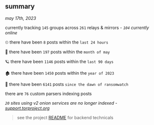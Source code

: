 
## summary
_may 17th, 2023_

currently tracking `145` groups across `261` relays & mirrors - _`104` currently online_

⏲ there have been `8` posts within the `last 24 hours`

🦈 there have been `197` posts within the `month of may`

🪐 there have been `1146` posts within the `last 90 days`

🏚 there have been `1450` posts within the `year of 2023`

🦕 there have been `6141` posts `since the dawn of ransomwatch`

there are `76` custom parsers indexing posts

_`20` sites using v2 onion services are no longer indexed - [support.torproject.org](https://support.torproject.org/onionservices/v2-deprecation/)_

> see the project [README](https://github.com/joshhighet/ransomwatch#ransomwatch--) for backend technicals
